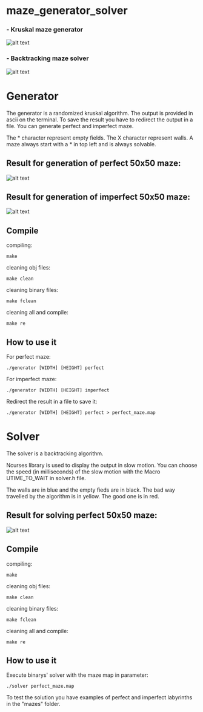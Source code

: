 # maze_generator_solver
### - Kruskal maze generator

![alt text](https://raw.githubusercontent.com/nasrat-v/maze_generator_solver/master/img/create_time_250x250.png)

### - Backtracking maze solver

![alt text](https://raw.githubusercontent.com/nasrat-v/maze_generator_solver/master/img/solve_time_250x250.png)

# Generator
The generator is a randomized kruskal algorithm.
The output is provided in ascii on the terminal.
To save the result you have to redirect the output in a file.
You can generate perfect and imperfect maze.

The * character represent empty fields.
The X character represent walls.
A maze always start with a * in top left and is always solvable.

## Result for generation of perfect 50x50 maze:

![alt text](https://raw.githubusercontent.com/nasrat-v/maze_generator_solver/master/img/generation_perfect_50x50.png)

## Result for generation of imperfect 50x50 maze:

![alt text](https://raw.githubusercontent.com/nasrat-v/maze_generator_solver/master/img/generation_imperfect_50x50.png)

## Compile
compiling:
    
    make
    
cleaning obj files:

    make clean
    
cleaning binary files:

    make fclean
    
    
cleaning all and compile:

    make re
    
## How to use it
For perfect maze:
 
    ./generator [WIDTH] [HEIGHT] perfect
    
For imperfect maze:

    ./generator [WIDTH] [HEIGHT] imperfect
    
Redirect the result in a file to save it:

    ./generator [WIDTH] [HEIGHT] perfect > perfect_maze.map
    
# Solver
The solver is a backtracking algorithm.

Ncurses library is used to display the output in slow motion.
You can choose the speed (in milliseconds) of the slow motion with the Macro UTIME_TO_WAIT in solver.h file.

The walls are in blue and the empty fieds are in black.
The bad way travelled by the algorithm is in yellow. The good one is in red.

## Result for solving perfect 50x50 maze:

![alt text](https://raw.githubusercontent.com/nasrat-v/maze_generator_solver/master/img/solve_perfect_50x50.png)

## Compile
compiling:
    
    make
    
cleaning obj files:

    make clean
    
cleaning binary files:

    make fclean
    
    
cleaning all and compile:

    make re
    
## How to use it
Execute binarys' solver with the maze map in parameter:

    ./solver perfect_maze.map

To test the solution you have examples of perfect and imperfect labyrinths in the "mazes" folder.
